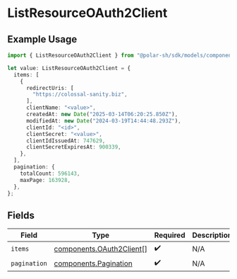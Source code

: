 # ListResourceOAuth2Client

## Example Usage

```typescript
import { ListResourceOAuth2Client } from "@polar-sh/sdk/models/components";

let value: ListResourceOAuth2Client = {
  items: [
    {
      redirectUris: [
        "https://colossal-sanity.biz",
      ],
      clientName: "<value>",
      createdAt: new Date("2025-03-14T06:20:25.850Z"),
      modifiedAt: new Date("2024-03-19T14:44:48.293Z"),
      clientId: "<id>",
      clientSecret: "<value>",
      clientIdIssuedAt: 747629,
      clientSecretExpiresAt: 900339,
    },
  ],
  pagination: {
    totalCount: 596143,
    maxPage: 163928,
  },
};
```

## Fields

| Field                                                                | Type                                                                 | Required                                                             | Description                                                          |
| -------------------------------------------------------------------- | -------------------------------------------------------------------- | -------------------------------------------------------------------- | -------------------------------------------------------------------- |
| `items`                                                              | [components.OAuth2Client](../../models/components/oauth2client.md)[] | :heavy_check_mark:                                                   | N/A                                                                  |
| `pagination`                                                         | [components.Pagination](../../models/components/pagination.md)       | :heavy_check_mark:                                                   | N/A                                                                  |